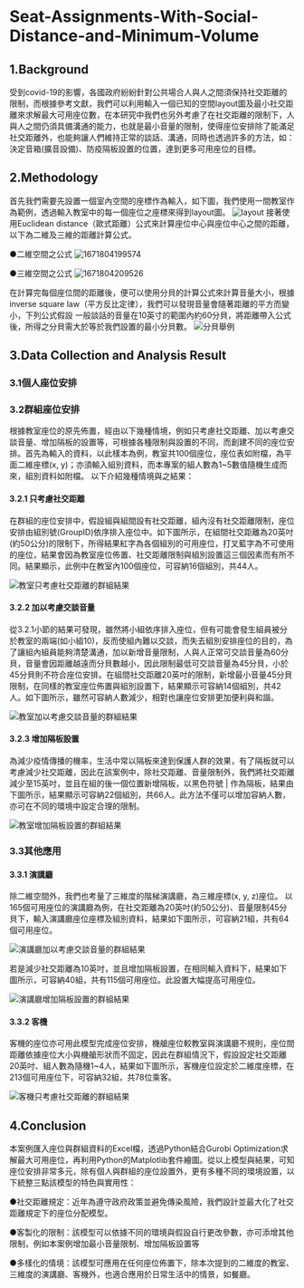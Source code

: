 # Seat-Assignments-With-Social-Distance-and-Minimum-Volume

## 1.Background

受到covid-19的影響，各國政府紛紛針對公共場合人與人之間須保持社交距離的限制，而根據參考文獻，我們可以利用輸入一個已知的空間layout圖及最小社交距離來求解最大可用座位數，在本研究中我們也另外考慮了在社交距離的限制下，人與人之間仍須具備溝通的能力，也就是最小音量的限制，使得座位安排除了能滿足社交距離外，也能夠讓人們維持正常的談話、溝通，同時也透過許多的方法，如：決定音箱(擴音設備)、防疫隔板設置的位置，達到更多可用座位的目標。

## 2.Methodology

首先我們需要先設置一個室內空間的座標作為輸入，如下圖，我們使用一間教室作為範例，透過輸入教室中的每一個座位之座標來得到layout圖。
![layout](https://user-images.githubusercontent.com/120470999/209468847-e1474e67-8803-4466-b187-4bb308fd4d77.jpg)
接著使用Euclidean distance（歐式距離）公式來計算座位中心與座位中心之間的距離，以下為二維及三維的距離計算公式。

●二維空間之公式
![1671804199574](https://user-images.githubusercontent.com/120470999/209348419-3daadda5-54cc-4692-9a1f-50797d4f6694.jpg)

●三維空間之公式
![1671804209526](https://user-images.githubusercontent.com/120470999/209348461-95d149fd-8a57-43d1-bca9-4b3631a3db0b.jpg)

在計算完每個座位間的距離後，便可以使用分貝的計算公式來計算音量大小，根據inverse square law（平方反比定律），我們可以發現音量會隨著距離的平方而變小，下列公式假設
一般談話的音量在10英寸的範圍內約60分貝，將距離帶入公式後，所得之分貝需大於等於我們設置的最小分貝數。
![分貝舉例](https://user-images.githubusercontent.com/120470999/209550358-e8fff1e2-afff-480f-a1fa-f0c343284404.jpg)



## 3.Data Collection and Analysis Result

### 3.1個人座位安排

### 3.2群組座位安排

根據教室座位的原先佈置，經由以下幾種情境，例如只考慮社交距離、加以考慮交談音量、增加隔板的設置等，可根據各種限制與設置的不同，而創建不同的座位安排。首先為輸入的資料，以此樣本為例，教室共100個座位，座位表如附檔，為平面二維座標(x, y)；亦須輸入組別資料，而本專案的組人數為1~5數值隨機生成而來，組別資料如附檔。
以下介紹幾種情境與之結果：

#### 3.2.1 只考慮社交距離

在群組的座位安排中，假設組與組間設有社交距離，組內沒有社交距離限制，座位安排由組別號(GroupID)依序排入座位中。如下圖所示，在組間社交距離為20英吋(約50公分)的限制下，所得結果紅字為各個組別的可用座位，打叉藍字為不可使用的座位，結果會因為教室座位佈置、社交距離限制與組別設置這三個因素而有所不同。結果顯示，此例中在教室內100個座位，可容納16個組別，共44人。

![教室只考慮社交距離的群組結果](https://user-images.githubusercontent.com/117344390/209489873-d31eb297-af27-452e-99da-971a47451ba7.png)

#### 3.2.2 加以考慮交談音量

從3.2.1小節的結果可發現，雖然將小組依序排入座位，但有可能會發生組員被分於教室的兩端(如小組10)，反而使組內難以交談，而失去組別安排座位的目的，為了讓組內組員能夠清楚溝通，加以新增音量限制，人與人正常可交談音量為60分貝，音量會因距離越遠而分貝數越小，因此限制最低可交談音量為45分貝，小於45分貝則不符合座位安排。在組間社交距離20英吋的限制，新增最小音量45分貝限制，在同樣的教室座位佈置與組別設置下，結果顯示可容納14個組別，共42人。如下圖所示，雖然可容納人數減少，相對也讓座位安排更加便利與和諧。

![教室加以考慮交談音量的群組結果](https://user-images.githubusercontent.com/117344390/209495283-48c5e277-8986-4b24-a647-a2a8bbcae55c.png)


#### 3.2.3 增加隔板設置

為減少疫情傳播的機率，生活中常以隔板來達到保護人群的效果，有了隔板就可以考慮減少社交距離，因此在該案例中，除社交距離、音量限制外，我們將社交距離減少至15英吋，並且在組的後一個位置新增隔板，以黑色符號 | 作為隔板，結果由下圖所示，結果顯示可容納22個組別，共66人。此方法不僅可以增加容納人數，亦可在不同的環境中設定合理的限制。

![教室增加隔板設置的群組結果](https://user-images.githubusercontent.com/117344390/209497324-ae4f5883-e7a1-456e-9b3f-686d993ee36b.png)

### 3.3其他應用

#### 3.3.1 演講廳

除二維空間外，我們也考量了三維度的階梯演講廳，為三維座標(x, y, z)座位。
以165個可用座位的演講廳為例，在社交距離為20英吋(約50公分)、音量限制45分貝下，輸入演講廳座位座標及組別資料，結果如下圖所示，可容納21組，共有64個可用座位。

![演講廳加以考慮交談音量的群組結果](https://user-images.githubusercontent.com/117344390/209534603-fa91bfe9-9f1b-4280-9039-756a892d5c85.png)



若是減少社交距離為10英吋，並且增加隔板設置，在相同輸入資料下，結果如下圖所示，可容納40組，共有115個可用座位。此設置大幅提高可用座位。

![演講廳增加隔板設置的群組結果](https://user-images.githubusercontent.com/117344390/209520062-a98cf7a0-90b1-49e0-83ac-aa42a65c6aa1.png)


#### 3.3.2 客機

客機的座位亦可用此模型完成座位安排，機艙座位較教室與演講廳不規則，座位間距離依據座位大小與機艙形狀而不固定，因此在群組情況下，假設設定社交距離20英吋、組人數為隨機1~4人，結果如下圖所示，客機座位設定於二維度座標，在213個可用座位下，可容納32組，共78位乘客。

![客機只考慮社交距離的群組結果](https://user-images.githubusercontent.com/117344390/209521220-061159fe-9402-4f0b-a2d1-3bd8eaffbf04.png)


4.Conclusion
----------
本案例匯入座位與群組資料的Excel檔，透過Python結合Gurobi Optimization求解最大可用座位，再利用Python的Matplotlib套件繪圖。從以上模型與結果，可知座位安排非常多元，除有個人與群組的座位設置外，更有多種不同的環境設置，以下統整三點該模型的特色與實用性：

●社交距離規定：近年為遵守政府政策並避免傳染風險，我們設計並最大化了社交距離規定下的座位分配模型。

●客製化的限制：該模型可以依據不同的環境與假設自行更改參數，亦可添增其他限制，例如本案例增加最小音量限制、增加隔板設置等

●多樣化的情境：該模型可應用在任何座位佈置下，除本次提到的二維度的教室、三維度的演講廳、客機外，也適合應用於日常生活中的情景，如餐廳。
